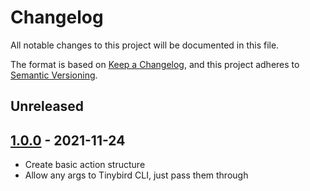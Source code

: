 # Changelog
All notable changes to this project will be documented in this file.

The format is based on [Keep a Changelog](https://keepachangelog.com/en/1.0.0/),
and this project adheres to [Semantic Versioning](https://semver.org/spec/v2.0.0.html).

## Unreleased

## [1.0.0] - 2021-11-24

- Create basic action structure
- Allow any args to Tinybird CLI, just pass them through

[Unreleased]: https://github.com/alejandromav/tinybird-action/compare/1.0.0...HEAD
<!-- [1.1.0]: https://github.com/alejandromav/tinybird-action/compare/1.0.0...1.1.0 -->
[1.0.0]: https://github.com/alejandromav/tinybird-action/tree/1.0.0
